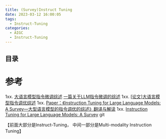 ```yaml
---
title: (Survey)Instruct Tuning 
date: 2023-03-12 16:00:05
tags:
  - Instruct-Tuning
categories: 
  - AIGC
  - Instruct-Tuning  
---
```


<p></p>
<!-- more -->

## 目录
<!-- toc -->



# 参考
1xx. [大语言模型指令微调综述](https://arxiv.org/abs/2308.10792)
    [一篇关于LLM指令微调的综述](https://zhuanlan.zhihu.com/p/654054370)
1xx. [[论文]大语言模型指令调优综述](https://zhuanlan.zhihu.com/p/657138921)
1xx. [Paper：《Instruction Tuning for Large Language Models: A Survey—大型语言模型的指令调优的综述》翻译与解读](https://blog.csdn.net/qq_41185868/article/details/132613338)
1xx. [Instruction Tuning for Large Language Models: A Survey](https://github.com/xiaoya-li/Instruction-Tuning-Survey) git


【前面大部分是Instruct-Tuning， 中间一部分是Multi-modality Instruction Tuning】